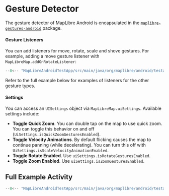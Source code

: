 # Gesture Detector

The gesture detector of MapLibre Android is encapsulated in the [`maplibre-gestures-android`](https://github.com/maplibre/maplibre-gestures-android) package.

#### Gesture Listeners

You can add listeners for move, rotate, scale and shove gestures. For example, adding a move gesture listener with `MapLibreMap.addOnRotateListener`:

```kotlin
--8<-- "MapLibreAndroidTestApp/src/main/java/org/maplibre/android/testapp/activity/camera/GestureDetectorActivity.kt:addOnMoveListener"
```

Refer to the full example below for examples of listeners for the other gesture types.

#### Settings

You can access an `UISettings` object via `MapLibreMap.uiSettings`. Available settings include:

- **Toggle Quick Zoom**. You can double tap on the map to use quick zoom. You can toggle this behavior on and off (`UiSettings.isQuickZoomGesturesEnabled`).
- **Toggle Velocity Animations**. By default flicking causes the map to continue panning (while decelerating). You can turn this off with `UiSettings.isScaleVelocityAnimationEnabled`.
- **Toggle Rotate Enabled**. Use `uiSettings.isRotateGesturesEnabled`.
- **Toggle Zoom Enabled**. Use `uiSettings.isZoomGesturesEnabled`.

## Full Example Activity

```kotlin title="GestureDetectorActivity.kt"
--8<-- "MapLibreAndroidTestApp/src/main/java/org/maplibre/android/testapp/activity/camera/GestureDetectorActivity.kt"
```
